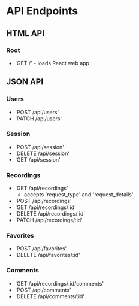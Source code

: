 # API Endpoints

## HTML API

### Root

- 'GET /' - loads React web app

## JSON API

### Users

- 'POST /api/users'
- 'PATCH /api/users'

### Session

- 'POST /api/session'
- 'DELETE /api/session'
- 'GET /api/session'

### Recordings

- 'GET /api/recordings'
  - accepts 'request_type' and 'request_details'
- 'POST /api/recordings'
- 'GET /api/recordings/:id'
- 'DELETE /api/recordings/:id'
- 'PATCH /api/recordings/:id'

### Favorites

- 'POST /api/favorites'
- 'DELETE /api/favorites/:id'

### Comments

- 'GET /api/recordings/:id/comments'
- 'POST /api/comments'
- 'DELETE /api/comments/:id'
